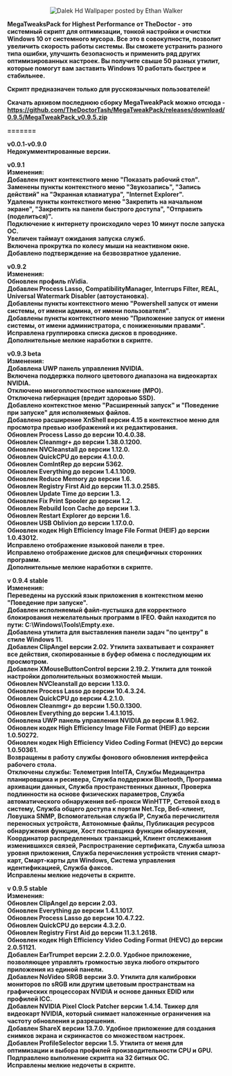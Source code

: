 <p align="center">
  <img src="https://cutewallpaper.org/22/dalek-hd-wallpaper/1766921014.jpg" alt="Dalek Hd Wallpaper posted by Ethan Walker"/>
</p>

<b>MegaTweaksPack for Highest Performance от TheDoctor - это системный скрипт для оптимизации, тонкой настройки и очистки Windows 10 от системного мусора. Все это в совокупности, позволит увеличить скорость работы системы. Вы сможете устранить разного типа ошибки, улучшить безопасность и применить ряд других оптимизированных настроек. Вы получите свыше 50 разных утилит, которые помогут вам заставить Windows 10 работать быстрее и стабильнее.<br>

Скрипт предназначен только для русскоязычных пользователей!<br>

Скачать архивом последнюю сборку MegaTweakPack можно отсюда - https://github.com/TheDoctorTash/MegaTweakPack/releases/download/0.9.5/MegaTweakPack_v0.9.5.zip

=======

v0.0.1-v0.9.0<br>
Недокумментированные версии.<br>

v0.9.1<br>
Изменения:<br>
Добавлен пункт контекстного меню "Показать рабочий стол".<br>
Заменены пункты контекстного меню "Звукозапись", "Запись действий" на "Экранная клавиатура", "Internet Explorer".<br>
Удалены пункты контекстного меню "Закрепить на начальном экране", "Закрепить на панели быстрого доступа", "Отправить (поделиться)".<br>
Подключение к интернету происходило через 10 минут после запуска ОС.<br>
Увеличен таймаут ожидания запуска служб.<br>
Включена прокрутка по колесу мыши на неактивном окне.<br>
Добавлено подтверждение на безвозвратное удаление.<br>

v0.9.2<br>
Изменения:<br>
Обновлен профиль nVidia.<br>
Добавлен Process Lasso, CompatibilityManager, Interrups Filter, REAL, Universal Watermark Disabler (автоустановка).<br>
Добавлены пункты контекстного меню "Powershell запуск от имени системы, от имени админа, от имени пользователя".<br>
Добавлены пункты контекстного меню "Приложение запуск от имени системы, от имени администратора, с пониженными правами".<br>
Исправлена группировка списка дисков в проводнике.<br>
Дополнительные мелкие наработки в скрипте.<br>

v0.9.3 beta<br>
Изменения:<br>
Добавлена UWP панель управления NVIDIA.<br>
Включена поддержка полного цветового диапазона на видеокартах NVIDIA.<br>
Отключено многоплосткостное наложение (MPO).<br>
Отключена гибернация (вредит здоровью SSD).<br>
Добавлено контекстное меню "Расширенный запуск" и "Поведение при запуске" для исполняемых файлов.<br>
Добавлено расширение XnShell версии 4.15 в контекстное меню для просмотра превью изображений и их редактирования.<br>
Обновлен Process Lasso до версии 10.4.0.38.<br>
Обновлен Cleanmgr+ до версии 1.38.0.1200.<br>
Обновлен NVCleanstall до версии 1.12.0.<br>
Обновлен QuickCPU до версии 4.1.0.0.<br>
Обновлен ComIntRep до версии 5362.<br>
Обновлен Everything до версии 1.4.1.1009.<br>
Обновлен Reduce Memory до версии 1.6.<br>
Обновлен Registry First Aid до версии 11.3.0.2585.<br>
Обновлен Update Time до версии 1.3.<br>
Обновлен Fix Print Spooler до версии 1.2.<br>
Обновлен Rebuild Icon Cache до версии 1.3.<br>
Обновлен Restart Explorer до версии 1.6.<br>
Обновлен USB Oblivion до версии 1.17.0.0.<br>
Обновлен кодек High Efficiency Image File Format (HEIF) до версии 1.0.43012.<br>
Исправлено отображение языковой панели в трее.<br>
Исправлено отображение дисков для специфичных сторонних программ.<br>
Дополнительные мелкие наработки в скрипте.<br>

v 0.9.4 stable<br>
Изменения:<br>
Переведены на русский язык приложения в контекстном меню "Поведение при запуске".<br>
Добавлен исполняемый файл-пустышка для корректного блокирования нежелательных программ в IFEO. Файл находится по пути: C:\Windows\Tools\Empty.exe.<br>
Добавлена утилита для выставления панели задач "по центру" в стиле Windows 11.<br>
Добавлен ClipAngel версии 2.02. Утилита захватывает и сохраняет все действия, скопированные в буфер обмена с последующим их просмотром.<br>
Добавлен XMouseButtonControl версии 2.19.2. Утилита для тонкой настройки дополнительных возможностей мыши.<br>
Обновлен NVCleanstall до версии 1.13.0.<br>
Обновлен Process Lasso до версии 10.4.3.24.<br>
Обновлен QuickCPU до версии 4.2.1.0.<br>
Обновлен Cleanmgr+ до версии 1.50.0.1300.<br>
Обновлен Everything до версии 1.4.1.1015.<br>
Обновлена UWP панель управления NVIDIA до версии 8.1.962.<br>
Обновлен кодек High Efficiency Image File Format (HEIF) до версии 1.0.50272.<br>
Обновлен кодек High Efficiency Video Coding Format (HEVC) до версии 1.0.50361.<br>
Возвращены в работу службы фонового обновления интерфейса рабочего стола.<br>
Отключены службы: Телеметрия IntelTA, Службы Медиацентра планировщика и ресивера, Служба поддержки Bluetooth, Программа архивации данных, Служба пространственных данных, Проверка подлинности на основе физических параметров, Служба автоматического обнаружения веб-прокси WinHTTP, Сетевой вход в систему, Служба общего доступа к портам Net.Tcp, Веб-клиент, Ловушка SNMP, Вспомогательная служба IP, Служба перечислителя переносных устройств, Автономные файлы, Публикация ресурсов обнаружения функции, Хост поставщика функции обнаружения, Координатор распределенных транзакций, Клиент отслеживания изменившихся связей, Распространение сертификата, Служба шлюза уровня приложения, Служба перечисления устройств чтения смарт-карт, Смарт-карты для Windows, Система управления идентификацией, Служба факсов.<br>
Исправлены мелкие недочеты в скрипте.<br>

v 0.9.5 stable<br>
Изменения:<br>
Обновлен ClipAngel до версии 2.03.<br>
Обновлен Everything до версии 1.4.1.1017.<br>
Обновлен Process Lasso до версии 10.4.7.22.<br>
Обновлен QuickCPU до версии 4.3.2.0.<br>
Обновлен Registry First Aid до версии 11.3.1.2618.<br>
Обновлен кодек High Efficiency Video Coding Format (HEVC) до версии 2.0.51121.<br>
Добавлен EarTrumpet версии 2.2.0.0. Удобное приложение, позволяющее управлять громкостью звука любого открытого приложения из единой панели.<br>
Добавлен NoVideo SRGB версии 3.0. Утилита для калибровки мониторов по sRGB или другим цветовым пространствам на графических процессорах NVIDIA и основе данных EDID или профилей ICC‎.<br>
Добавлен NVIDIA Pixel Clock Patcher версии 1.4.14. Твикер для видеокарт NVIDIA, который снимает наложенные ограничения на частоту обновления и разрешения.<br>
Добавлен ShareX версии 13.7.0. Удобное приложение для создания снимков экрана и скринкастов со множеством настроек.<br>
Добавлен ProfileSelector версии 1.5. Утилита от меня для оптимизации и выбора профилей производительности CPU и GPU.<br>
Подправлено выполнение скрипта на 32 битных ОС.<br>
Исправлены мелкие недочеты в скрипте.<br>
